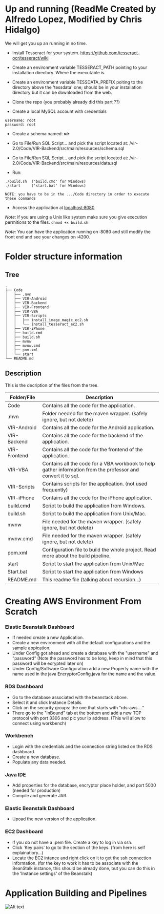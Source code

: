 ﻿# Up and running (ReadMe Created by Alfredo Lopez, Modified by Chris Hidalgo)

We will get you up an running in no time. 

* Install Tesseract for your system. https://github.com/tesseract-ocr/tesseract/wiki
* Create an environment variable TESSERACT_PATH pointing to your installation directory. Where the executable is.
* Create an environment variable TESSDATA_PREFIX poiting to the directory above the 'tessdata' one; should be in your installation directory but it can be downloaded from the web.

* Clone the repo (you probably already did this part ??)
* Create a local MySQL account with credentials
 ```
username: root
password: root
```
* Create a schema named: _**vir**_
* Go to File/Run SQL Script... and pick the script located at: /vir-2.0/Code/VIR-Backend/src/main/resources/schema.sql 
* Go to File/Run SQL Script... and pick the script located at: /vir-2.0/Code/VIR-Backend/src/main/resources/data.sql 

* Run: 
```
./build.sh 	('build.cmd' for Windows)
./start		('start.bat' for Windows)

NOTE: you have to be in the .../Code directory in order to execute these commands
```
* Access the application at [localhost:8080](localhost:8080)

_Note:_
If you are using a Unix like system make sure you give execution permitions to the files.
```chmod +x build.sh```


_Note:_
You can have the application running on :8080 and still modify the front end and see your changes on :4200.

# Folder structure information

## Tree
```
.
├── Code
│   ├── .mvn
│   ├── VIR-Android
│   ├── VIR-Backend
│   ├── VIR-Frontend
│   ├── VIR-VBA
│   ├── VIR-Scripts
│   │   ├── install_image_magic_ec2.sh
│   │   └── install_tesseract_ec2.sh
│   ├── VIR-iPhone
│   ├── build.cmd
│   ├── build.sh
│   ├── mvnw
│   ├── mvnw.cmd
│   ├── pom.xml
│   └── start
└── README.md
```

## Description

This is the decription of the files from the tree.

Folder/File | Description
--- | --- 
Code             | Contains all the code for the application.
.mvn             | Folder needed for the maven wrapper. (safely ignore, but not delete)
VIR-Android      | Contains all the code for the Android application.
VIR-Backend      | Contains all the code for the backend of the application.
VIR-Frontend     | Contains all the code for the frontend of the application.
VIR-VBA	         | Contains all the code for a VBA workbook to help gather information from the professor and convert it to sql.
VIR-Scripts      | Contains scripts for the application. (not used frequently)
VIR-iPhone       | Contains all the code for the iPhone application.
build.cmd        | Script to build the application from Windows.
build.sh         | Script to build the application from Unix/Mac.
mvnw             | File needed for the maven wrapper. (safely ignore, but not delete)
mvnw.cmd         | File needed for the maven wrapper. (safely ignore, but not delete)
pom.xml          | Configuration file to build the whole project. Read more about the build pipeline.
start            | Script to start the application from Unix/Mac
Start.bat		 | Script to start the application from Windows	
README.md        | This readme file (talking about recursion...)


# Creating AWS Environment From Scratch

### Elastic Beanstalk Dashboard
- If needed create a new Application.
- Create a new environment with all the default configurations and the sample appication.
- Under Config got ahead and create a database with the "username" and "password" (Note the password has to be long, keep in mind that this password will be ecrypted later on)
- Under Config/Software Configuration add a new Property name with the name used in the java EncryptorConfig.java for the name and the value.


### RDS Dashboard

- Go to the database associated with the beanstack above.
- Select it and click Instance Details.
- Click on the security groups: the one that starts with "rds-aws...."
- There go to the "InBound" tab at the bottom and add a new TCP protocol with port 3306 and pic your ip address.
	(This will allow to connect using workbench)
	
### Workbench

- Login with the credentials and the connection string listed on the RDS dashboard.
- Create a new database.
- Populate any data needed.

### Java IDE

- Add properties for the database, encryptor place holder, and port 5000 (needed for production)
- Compile and generate JAR.

### Elastic Beanstalk Dashboard

- Upoad the new version of the application.

### EC2 Dashboard
- If you  do not have a .pem file. Create a key to log in via ssh.
- Click 'Key pairs' to go to the section of the keys. (from here is self explainatiory...)
- Locate the EC2 intance and right click on it to get the ssh connection information.
    (for the key to work it has to be associate with the BeanStalk instance, this should be already done,
    but you can do this in the 'Instance settings' of the Beanstalk)


# Application Building and Pipelines

![Alt text](https://github.com/FIU-SCIS-Senior-Projects/VIR-2.0/blob/develop/Media/DeploymentFlow.png?raw=true "Pipe lines")